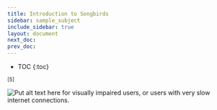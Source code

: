 ```yaml
---
title: Introduction to Songbirds
sidebar: sample_subject
include_sidebar: true
layout: document
next_doc: 
prev_doc: 
---
```


* TOC
{:toc}

<sup>[5]</sup>

<img src="/template-information-site/assets/images/sample_subject/songbird.jpg" alt="Put alt text here for visually impaired users, or users with very slow internet connections."/>
